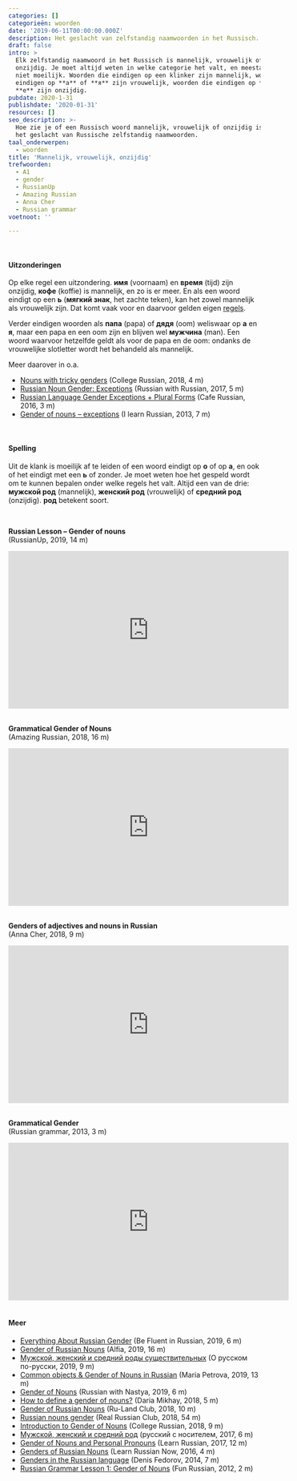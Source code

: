 ```yaml
---
categories: []
categorieën: woorden
date: '2019-06-11T00:00:00.000Z'
description: Het geslacht van zelfstandig naamwoorden in het Russisch.
draft: false
intro: >
  Elk zelfstandig naamwoord in het Russisch is mannelijk, vrouwelijk of
  onzijdig. Je moet altijd weten in welke categorie het valt, en meestal is dat
  niet moeilijk. Woorden die eindigen op een klinker zijn mannelijk, woorden die
  eindigen op **а** of **я** zijn vrouwelijk, woorden die eindigen op **о** of
  **е** zijn onzijdig.
pubdate: 2020-1-31
publishdate: '2020-01-31'
resources: []
seo_description: >-
  Hoe zie je of een Russisch woord mannelijk, vrouwelijk of onzijdig is? Over
  het geslacht van Russische zelfstandig naamwoorden.
taal_onderwerpen:
  - woorden
title: 'Mannelijk, vrouwelijk, onzijdig'
trefwoorden:
  - A1
  - gender
  - RussianUp
  - Amazing Russian
  - Anna Cher
  - Russian grammar
voetnoot: ''

---
```



 <br/>

#### Uitzonderingen

Op elke regel een uitzondering. **имя** (voornaam) en **время** (tijd) zijn onzijdig, **кофе** (koffie) is mannelijk, en zo is er meer. En als een woord eindigt op een **ь** (**мягкий знак**, het zachte teken), kan het zowel mannelijk als vrouwelijk zijn. Dat komt vaak voor en daarvoor gelden eigen [regels](https://www.rusland1.nl/taal/20200716-woorden-eindigend-op-b/).

Verder eindigen woorden als **папа** (papa) of **дядя** (oom) weliswaar op **а** en **я**, maar een papa en een oom zijn en blijven wel **мужчина** (man). Een woord waarvoor hetzelfde geldt als voor de papa en de oom: ondanks de vrouwelijke slotletter wordt het behandeld als mannelijk.

Meer daarover in o.a.

- [Nouns with tricky genders](https://youtu.be/CVTomKExcTA) (College Russian, 2018, 4 m)
- [Russian Noun Gender: Exceptions](https://youtu.be/yXqoFWH-YLY) (Russian with Russian, 2017, 5 m)
- [Russian Language Gender Exceptions + Plural Forms](https://youtu.be/H3bv9EDV5Jk) (Cafe Russian, 2016, 3 m)
- [Gender of nouns – exceptions](https://youtu.be/o-nKMe2_c00) (I learn Russian, 2013, 7 m)

<br/>

#### Spelling

Uit de klank is moeilijk af te leiden of een woord eindigt op **о** of op **а**, en ook of het eindigt met een **ь** of zonder. Je moet weten hoe het gespeld wordt om te kunnen bepalen onder welke regels het valt. Altijd een van de drie: **мужской род** (mannelijk), **женский род** (vrouwelijk) of **средний род** (onzijdig). **род** betekent soort.

  <br/>


**Russian Lesson – Gender of nouns**<br/>
(RussianUp, 2019, 14 m)

<iframe width="560" height="315" src="https://www.youtube.com/embed/GkdFjdYfhFA" frameborder="0" allow="accelerometer; autoplay; encrypted-media; gyroscope; picture-in-picture" allowfullscreen></iframe>

 <br/>

<br/>

**Grammatical Gender of Nouns**<br/>
(Amazing Russian, 2018, 16 m) 

<iframe width="560"
height="315"
src="https://www.youtube.com/embed/lAiNw-QIjZI"
frameborder="0" allow="accelerometer; autoplay; encrypted-media;
gyroscope; picture-in-picture" allowfullscreen></iframe>

 <br/>
 <br/>


**Genders of adjectives and nouns in Russian**<br/>
(Anna Cher, 2018, 9 m)

<iframe width="560" height="315" src="https://www.youtube.com/embed/CyaYtI-Wzrk" frameborder="0" allow="accelerometer; autoplay; encrypted-media; gyroscope; picture-in-picture" allowfullscreen></iframe>


 <br/>
 <br/>

**Grammatical Gender**<br/>
(Russian grammar, 2013, 3 m)

<iframe width="560"
height="315"
src="https://www.youtube.com/embed/hJZX66qoDKg"
frameborder="0" allow="accelerometer; autoplay; encrypted-media;
gyroscope; picture-in-picture" allowfullscreen></iframe>


 <br/>
 <br/>


#### Meer
 

- [Everything About Russian Gender](https://www.youtube.com/watch?v=Uuu9acd0pQU) (Be Fluent in Russian, 2019, 6 m)
- [Gender of Russian Nouns](https://youtu.be/D2nKwx_-x9g) (Alfia, 2019, 16 m)
- [Мужской, женский и средний роды существительных](https://youtu.be/xwE5oZY0k68) (О русском по-русски, 2019, 9 m)
- [Common objects & Gender of Nouns in Russian](https://youtu.be/TjSny59VEXE) (Maria Petrova, 2019, 13 m)
- [Gender of Nouns](https://youtu.be/jneD9iB9cWY) (Russian with Nastya, 2019, 6 m)
- [How to define a gender of nouns?](https://youtu.be/HbTCSUyLTYI) (Daria Mikhay, 2018, 5 m)
- [Gender of Russian Nouns](https://youtu.be/hhof4SqbWBI) (Ru-Land Club, 2018, 10 m)
- [Russian nouns gender](https://youtu.be/ALI7C6Z_84A) (Real Russian Club, 2018, 54 m)
- [Introduction to Gender of Nouns](https://youtu.be/jKxdRffS_9I) (College Russian, 2018, 9 m)
- [Мужской, женский и средний род](https://www.youtube.com/watch?v=hRGG_IZe7TU) (русский с носителем, 2017, 6 m)
- [Gender of Nouns and Personal Pronouns](https://youtu.be/Qz-6XJ-xIwg) (Learn Russian, 2017, 12 m)
- [Genders of Russian Nouns](https://youtu.be/SISl__XVeHw) (Learn Russian Now, 2016, 4 m)
- [Genders in the Russian language](https://youtu.be/O-XpVcCDZBs) (Denis Fedorov, 2014, 7 m)
- [Russian Grammar Lesson 1: Gender of Nouns](https://youtu.be/3Cl2GrhvGV8) (Fun Russian, 2012, 2 m)



 

 

 